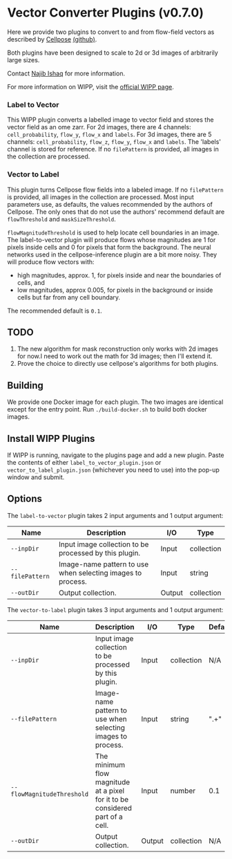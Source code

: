 # Vector Converter Plugins (v0.7.0)

Here we provide two plugins to convert to and from flow-field vectors as described by [Cellpose](https://www.nature.com/articles/s41592-020-01018-x.epdf?sharing_token=yrCA1mB-y9TR8-RC8w_CPdRgN0jAjWel9jnR3ZoTv0Ms-A3TbUG5N7s_6d3I7lMImMDE6cyl-17ubiknffX50r-dX1un0XSIQ2PGYWsCV1du16fIaipcHNxste8FMByEL75Ek_S2_UEVkSk7lCFllWEVogGWJwmQkBC9uKq9UEA%3D) [(github)](https://github.com/MouseLand/cellpose).

Both plugins have been designed to scale to 2d or 3d images of arbitrarily large sizes.

Contact [Najib Ishaq](mailto:najib.ishaq@axleinfo.com) for more information.

For more information on WIPP, visit the [official WIPP page](https://isg.nist.gov/deepzoomweb/software/wipp).

### Label to Vector

This WIPP plugin converts a labelled image to vector field and stores the vector field as an ome zarr.
For 2d images, there are 4 channels: `cell_probability`, `flow_y`, `flow_x` and `labels`.
For 3d images, there are 5 channels: `cell_probability`, `flow_z`, `flow_y`, `flow_x` and `labels`.
The 'labels' channel is stored for reference.
If no `filePattern` is provided, all images in the collection are processed.

### Vector to Label

This plugin turns Cellpose flow fields into a labeled image.
If no `filePattern` is provided, all images in the collection are processed.
Most input parameters use, as defaults, the values recommended by the authors of Cellpose.
The only ones that do not use the authors' recommend default are `flowThreshold` and `maskSizeThreshold`.

`flowMagnitudeThreshold` is used to help locate cell boundaries in an image.
The label-to-vector plugin will produce flows whose magnitudes are 1 for pixels inside cells and 0 for pixels that form the background.
The neural networks used in the cellpose-inference plugin are a bit more noisy.
They will produce flow vectors with:

- high magnitudes, approx. 1, for pixels inside and near the boundaries of cells, and
- low magnitudes, approx 0.005, for pixels in the background or inside cells but far from any cell boundary.

The recommended default is `0.1`.

## TODO

1. The new algorithm for mask reconstruction only works with 2d images for now.I need to work out the math for 3d images; then I'll extend it.
2. Prove the choice to directly use cellpose's algorithms for both plugins.

## Building

We provide one Docker image for each plugin.
The two images are identical except for the entry point.
Run `./build-docker.sh` to build both docker images.

## Install WIPP Plugins

If WIPP is running, navigate to the plugins page and add a new plugin.
Paste the contents of either `label_to_vector_plugin.json` or `vector_to_label_plugin.json` (whichever you need to use) into the pop-up window and submit.

## Options

The `label-to-vector` plugin takes 2 input arguments and 1 output argument:

| Name            | Description                                                 | I/O    | Type       |
| --------------- | ----------------------------------------------------------- | ------ | ---------- |
| `--inpDir`      | Input image collection to be processed by this plugin.      | Input  | collection |
| `--filePattern` | Image-name pattern to use when selecting images to process. | Input  | string     |
| `--outDir`      | Output collection.                                          | Output | collection |

The `vector-to-label` plugin takes 3 input arguments and 1 output argument:

| Name                       | Description                                                                   | I/O    | Type       | Defaults |
| -------------------------- | ----------------------------------------------------------------------------- | ------ | ---------- | -------- |
| `--inpDir`                 | Input image collection to be processed by this plugin.                        | Input  | collection | N/A      |
| `--filePattern`            | Image-name pattern to use when selecting images to process.                   | Input  | string     | ".+"     |
| `--flowMagnitudeThreshold` | The minimum flow magnitude at a pixel for it to be considered part of a cell. | Input  | number     | 0.1      |
| `--outDir`                 | Output collection.                                                            | Output | collection | N/A      |
